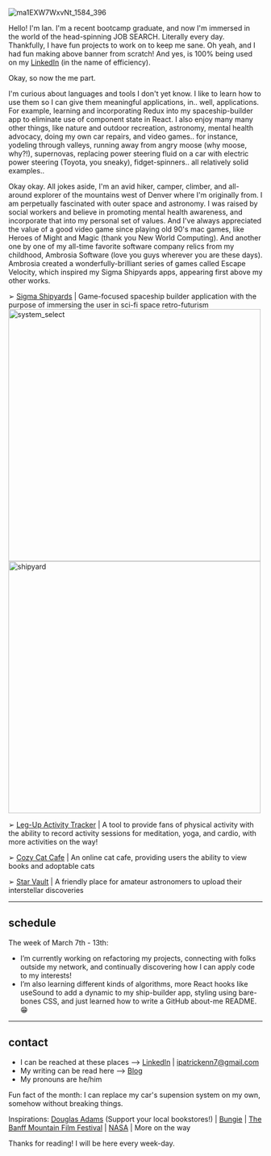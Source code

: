 ![ma1EXW7WxvNt_1584_396](https://user-images.githubusercontent.com/89211252/157522654-1437ad8c-ca25-40c7-a0fa-e252066b8599.png)

Hello! I'm Ian. I'm a recent bootcamp graduate, and now I'm immersed in the world of the head-spinning JOB SEARCH. Literally every day. Thankfully, I have fun projects to work on to keep me sane. Oh yeah, and I had fun making above banner from scratch! And yes, is 100% being used on my [LinkedIn](https://www.linkedin.com/in/ian-ennis-23b70915a/) (in the name of efficiency).

Okay, so now the me part. 

I'm curious about languages and tools I don't yet know. I like to learn how to use them so I can give them meaningful applications, in.. well, applications. For example, learning and incorporating Redux into my spaceship-builder app to eliminate use of component state in React. I also enjoy many many other things, like nature and outdoor recreation, astronomy, mental health advocacy, doing my own car repairs, and video games.. for instance, yodeling through valleys, running away from angry moose (why moose, why?!), supernovas, replacing power steering fluid on a car with electric power steering (Toyota, you sneaky), fidget-spinners.. all relatively solid examples..

Okay okay. All jokes aside, I'm an avid hiker, camper, climber, and all-around explorer of the mountains west of Denver where I'm originally from. I am perpetually fascinated with outer space and astronomy. I was raised by social workers and believe in promoting mental health awareness, and incorporate that into my personal set of values. And I've always appreciated the value of a good video game since playing old 90's mac games, like Heroes of Might and Magic (thank you New World Computing). And another one by one of my all-time favorite software company relics from my childhood, Ambrosia Software (love you guys wherever you are these days). Ambrosia created a wonderfully-brilliant series of games called Escape Velocity, which inspired my Sigma Shipyards apps, appearing first above my other works.


➢ [Sigma Shipyards](https://github.com/Ian-Ennis/sigma_shipyards) | Game-focused spaceship builder application with the purpose of immersing the user in sci-fi space retro-futurism
<img width="500" alt="system_select" src="https://user-images.githubusercontent.com/89211252/157541679-9f4ea1fc-2e35-4683-8075-13d95a645eb4.png"><img width="500" alt="shipyard" src="https://user-images.githubusercontent.com/89211252/157541722-b64364ac-b277-4ba5-a8c2-510ea3752d1a.png">


➢ [Leg-Up Activity Tracker](https://github.com/Ian-Ennis/activity_tracker) | A tool to provide fans of physical activity with the ability to record activity sessions for meditation, yoga, and cardio, with more activities on the way!


➢ [Cozy Cat Cafe](https://github.com/Ian-Ennis/phase_2_project_cozy_cat_cafe) | An online cat cafe, providing users the ability to view books and adoptable cats


➢ [Star Vault](https://github.com/Ian-Ennis/star_vault) | A friendly place for amateur astronomers to upload their interstellar discoveries


--------------------------
schedule
--------------------------
The week of March 7th - 13th:
- I’m currently working on refactoring my projects, connecting with folks outside my network, and continually discovering how I can apply code to my interests!
- I’m also learning different kinds of algorithms, more React hooks like useSound to add a dynamic to my ship-builder app, styling using bare-bones CSS, and just learned how to write a GitHub about-me README. :grin:


--------------------------
contact
--------------------------
- I can be reached at these places --> [LinkedIn](https://www.linkedin.com/in/ian-ennis-tanstaafl-slatfatf/) | ipatrickenn7@gmail.com
- My writing can be read here --> [Blog](https://ian-patrick-ennis.medium.com/)
- My pronouns are he/him

Fun fact of the month: I can replace my car's supension system on my own, somehow without breaking things.    

Inspirations:
[Douglas Adams](https://www.tatteredcover.com/book/9780345391803) (Support your local bookstores!) | [Bungie](https://www.bungie.net/) | [The Banff Mountain Film Festival](https://www.banffcentre.ca/banffmountainfestival/tour) | [NASA](https://www.nasa.gov/) | More on the way

Thanks for reading! I will be here every week-day.  
